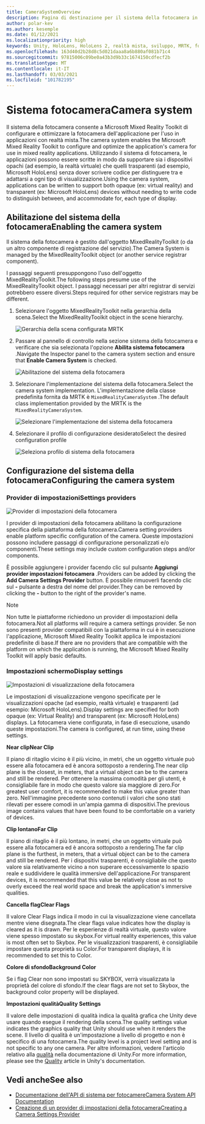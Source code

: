 ```yaml
---
title: CameraSystemOverview
description: Pagina di destinazione per il sistema della fotocamera in MRTK
author: polar-kev
ms.author: kesemple
ms.date: 01/12/2021
ms.localizationpriority: high
keywords: Unity, HoloLens, HoloLens 2, realtà mista, sviluppo, MRTK, fotocamera,
ms.openlocfilehash: 163d40d2b28d8c5d021daaa8a6b880af081b71c4
ms.sourcegitcommit: 97815006c09be0a43b3d9b33c1674150cdfecf2b
ms.translationtype: MT
ms.contentlocale: it-IT
ms.lasthandoff: 03/03/2021
ms.locfileid: "101782195"
---
```

# <a name="camera-system"></a><span data-ttu-id="8f52d-104">Sistema fotocamera</span><span class="sxs-lookup"><span data-stu-id="8f52d-104">Camera system</span></span>

<span data-ttu-id="8f52d-105">Il sistema della fotocamera consente a Microsoft Mixed Reality Toolkit di configurare e ottimizzare la fotocamera dell'applicazione per l'uso in applicazioni con realtà mista.</span><span class="sxs-lookup"><span data-stu-id="8f52d-105">The camera system enables the Microsoft Mixed Reality Toolkit to configure and optimize the application's camera for use in mixed reality applications.</span></span> <span data-ttu-id="8f52d-106">Utilizzando il sistema di fotocamera, le applicazioni possono essere scritte in modo da supportare sia i dispositivi opachi (ad esempio, la realtà virtuale) che quelli trasparenti (ad esempio, Microsoft HoloLens) senza dover scrivere codice per distinguere tra e adattarsi a ogni tipo di visualizzazione.</span><span class="sxs-lookup"><span data-stu-id="8f52d-106">Using the camera system, applications can be written to support both opaque (ex: virtual reality) and transparent (ex: Microsoft HoloLens) devices without needing to write code to distinguish between, and accommodate for, each type of display.</span></span>

## <a name="enabling-the-camera-system"></a><span data-ttu-id="8f52d-107">Abilitazione del sistema della fotocamera</span><span class="sxs-lookup"><span data-stu-id="8f52d-107">Enabling the camera system</span></span>

<span data-ttu-id="8f52d-108">Il sistema della fotocamera è gestito dall'oggetto MixedRealityToolkit (o da un altro componente di registrazione del servizio).</span><span class="sxs-lookup"><span data-stu-id="8f52d-108">The Camera System is managed by the MixedRealityToolkit object (or another service registrar component).</span></span>

<span data-ttu-id="8f52d-109">I passaggi seguenti presuppongono l'uso dell'oggetto MixedRealityToolkit.</span><span class="sxs-lookup"><span data-stu-id="8f52d-109">The following steps presume use of the MixedRealityToolkit object.</span></span> <span data-ttu-id="8f52d-110">I passaggi necessari per altri registrar di servizi potrebbero essere diversi.</span><span class="sxs-lookup"><span data-stu-id="8f52d-110">Steps required for other service registrars may be different.</span></span>

1. <span data-ttu-id="8f52d-111">Selezionare l'oggetto MixedRealityToolkit nella gerarchia della scena.</span><span class="sxs-lookup"><span data-stu-id="8f52d-111">Select the MixedRealityToolkit object in the scene hierarchy.</span></span>

    ![Gerarchia della scena configurata MRTK](../images/MRTK_ConfiguredHierarchy.png)

2. <span data-ttu-id="8f52d-113">Passare al pannello di controllo nella sezione sistema della fotocamera e verificare che sia selezionata l'opzione **Abilita sistema fotocamera** .</span><span class="sxs-lookup"><span data-stu-id="8f52d-113">Navigate the Inspector panel to the camera system section and ensure that **Enable Camera System** is checked.</span></span>

    ![Abilitazione del sistema della fotocamera](../images/camera-system/EnableCameraSystem.png)

3. <span data-ttu-id="8f52d-115">Selezionare l'implementazione del sistema della fotocamera.</span><span class="sxs-lookup"><span data-stu-id="8f52d-115">Select the camera system implementation.</span></span> <span data-ttu-id="8f52d-116">L'implementazione della classe predefinita fornita da MRTK è `MixedRealityCameraSystem` .</span><span class="sxs-lookup"><span data-stu-id="8f52d-116">The default class implementation provided by the MRTK is the `MixedRealityCameraSystem`.</span></span>

    ![Selezionare l'implementazione del sistema della fotocamera](../images/camera-system/SelectCameraSystemType.png)

4. <span data-ttu-id="8f52d-118">Selezionare il profilo di configurazione desiderato</span><span class="sxs-lookup"><span data-stu-id="8f52d-118">Select the desired configuration profile</span></span>

    ![Seleziona profilo di sistema della fotocamera](../images/camera-system/SelectCameraProfile.png)

## <a name="configuring-the-camera-system"></a><span data-ttu-id="8f52d-120">Configurazione del sistema della fotocamera</span><span class="sxs-lookup"><span data-stu-id="8f52d-120">Configuring the camera system</span></span>

### <a name="settings-providers"></a><span data-ttu-id="8f52d-121">Provider di impostazioni</span><span class="sxs-lookup"><span data-stu-id="8f52d-121">Settings providers</span></span>

![Provider di impostazioni della fotocamera](../images/camera-system/CameraSettingsProviders.png)

<span data-ttu-id="8f52d-123">I provider di impostazioni della fotocamera abilitano la configurazione specifica della piattaforma della fotocamera.</span><span class="sxs-lookup"><span data-stu-id="8f52d-123">Camera setting providers enable platform specific configuration of the camera.</span></span> <span data-ttu-id="8f52d-124">Queste impostazioni possono includere passaggi di configurazione personalizzati e/o componenti.</span><span class="sxs-lookup"><span data-stu-id="8f52d-124">These settings may include custom configuration steps and/or components.</span></span>

<span data-ttu-id="8f52d-125">È possibile aggiungere i provider facendo clic sul pulsante **Aggiungi provider impostazioni fotocamera** .</span><span class="sxs-lookup"><span data-stu-id="8f52d-125">Providers can be added by clicking the **Add Camera Settings Provider** button.</span></span> <span data-ttu-id="8f52d-126">È possibile rimuoverli facendo clic sul **-** pulsante a destra del nome del provider.</span><span class="sxs-lookup"><span data-stu-id="8f52d-126">They can be removed by clicking the **-** button to the right of the provider's name.</span></span>

> [!Note]
> <span data-ttu-id="8f52d-127">Non tutte le piattaforme richiedono un provider di impostazioni della fotocamera.</span><span class="sxs-lookup"><span data-stu-id="8f52d-127">Not all platforms will require a camera settings provider.</span></span> <span data-ttu-id="8f52d-128">Se non sono presenti provider compatibili con la piattaforma in cui è in esecuzione l'applicazione, Microsoft Mixed Reality Toolkit applica le impostazioni predefinite di base.</span><span class="sxs-lookup"><span data-stu-id="8f52d-128">If there are no providers that are compatible with the platform on which the application is running, the Microsoft Mixed Reality Toolkit will apply basic defaults.</span></span>

### <a name="display-settings"></a><span data-ttu-id="8f52d-129">Impostazioni schermo</span><span class="sxs-lookup"><span data-stu-id="8f52d-129">Display settings</span></span>

![Impostazioni di visualizzazione della fotocamera](../images/camera-system/CameraDisplaySettings.png)

<span data-ttu-id="8f52d-131">Le impostazioni di visualizzazione vengono specificate per le visualizzazioni opache (ad esempio, realtà virtuale) e trasparenti (ad esempio: Microsoft HoloLens).</span><span class="sxs-lookup"><span data-stu-id="8f52d-131">Display settings are specified for both opaque (ex: Virtual Reality) and transparent (ex: Microsoft HoloLens) displays.</span></span> <span data-ttu-id="8f52d-132">La fotocamera viene configurata, in fase di esecuzione, usando queste impostazioni.</span><span class="sxs-lookup"><span data-stu-id="8f52d-132">The camera is configured, at run time, using these settings.</span></span>

<span data-ttu-id="8f52d-133">**Near clip**</span><span class="sxs-lookup"><span data-stu-id="8f52d-133">**Near Clip**</span></span>

<span data-ttu-id="8f52d-134">Il piano di ritaglio vicino è il più vicino, in metri, che un oggetto virtuale può essere alla fotocamera ed è ancora sottoposto a rendering.</span><span class="sxs-lookup"><span data-stu-id="8f52d-134">The near clip plane is the closest, in meters, that a virtual object can be to the camera and still be rendered.</span></span> <span data-ttu-id="8f52d-135">Per ottenere la massima comodità per gli utenti, è consigliabile fare in modo che questo valore sia maggiore di zero.</span><span class="sxs-lookup"><span data-stu-id="8f52d-135">For greatest user comfort, it is recommended to make this value greater than zero.</span></span> <span data-ttu-id="8f52d-136">Nell'immagine precedente sono contenuti i valori che sono stati rilevati per essere comodi in un'ampia gamma di dispositivi.</span><span class="sxs-lookup"><span data-stu-id="8f52d-136">The previous image contains values that have been found to be comfortable on a variety of devices.</span></span>

<span data-ttu-id="8f52d-137">**Clip lontano**</span><span class="sxs-lookup"><span data-stu-id="8f52d-137">**Far Clip**</span></span>

<span data-ttu-id="8f52d-138">Il piano di ritaglio è il più lontano, in metri, che un oggetto virtuale può essere alla fotocamera ed è ancora sottoposto a rendering.</span><span class="sxs-lookup"><span data-stu-id="8f52d-138">The far clip plane is the furthest, in meters, that a virtual object can be to the camera and still be rendered.</span></span> <span data-ttu-id="8f52d-139">Per i dispositivi trasparenti, è consigliabile che questo valore sia relativamente vicino a non superare eccessivamente lo spazio reale e suddividere le qualità immersive dell'applicazione.</span><span class="sxs-lookup"><span data-stu-id="8f52d-139">For transparent devices, it is recommended that this value be relatively close as not to overly exceed the real world space and break the application's immersive qualities.</span></span>

<span data-ttu-id="8f52d-140">**Cancella flag**</span><span class="sxs-lookup"><span data-stu-id="8f52d-140">**Clear Flags**</span></span>

<span data-ttu-id="8f52d-141">Il valore Clear Flags indica il modo in cui la visualizzazione viene cancellata mentre viene disegnata.</span><span class="sxs-lookup"><span data-stu-id="8f52d-141">The clear flags value indicates how the display is cleared as it is drawn.</span></span> <span data-ttu-id="8f52d-142">Per le esperienze di realtà virtuale, questo valore viene spesso impostato su skybox.</span><span class="sxs-lookup"><span data-stu-id="8f52d-142">For virtual reality experiences, this value is most often set to Skybox.</span></span> <span data-ttu-id="8f52d-143">Per le visualizzazioni trasparenti, è consigliabile impostare questa proprietà su Color.</span><span class="sxs-lookup"><span data-stu-id="8f52d-143">For transparent displays, it is recommended to set this to Color.</span></span>

<span data-ttu-id="8f52d-144">**Colore di sfondo**</span><span class="sxs-lookup"><span data-stu-id="8f52d-144">**Background Color**</span></span>

<span data-ttu-id="8f52d-145">Se i flag Clear non sono impostati su SKYBOX, verrà visualizzata la proprietà del colore di sfondo.</span><span class="sxs-lookup"><span data-stu-id="8f52d-145">If the clear flags are not set to Skybox, the background color property will be displayed.</span></span>

<span data-ttu-id="8f52d-146">**Impostazioni qualità**</span><span class="sxs-lookup"><span data-stu-id="8f52d-146">**Quality Settings**</span></span>

<span data-ttu-id="8f52d-147">Il valore delle impostazioni di qualità indica la qualità grafica che Unity deve usare quando esegue il rendering della scena.</span><span class="sxs-lookup"><span data-stu-id="8f52d-147">The quality settings value indicates the graphics quality that Unity should use when it renders the scene.</span></span> <span data-ttu-id="8f52d-148">Il livello di qualità è un'impostazione a livello di progetto e non è specifico di una fotocamera.</span><span class="sxs-lookup"><span data-stu-id="8f52d-148">The quality level is a project level setting and is not specific to any one camera.</span></span> <span data-ttu-id="8f52d-149">Per altre informazioni, vedere l'articolo relativo alla [qualità](https://docs.unity3d.com/Manual/class-QualitySettings.html) nella documentazione di Unity.</span><span class="sxs-lookup"><span data-stu-id="8f52d-149">For more information, please see the [Quality](https://docs.unity3d.com/Manual/class-QualitySettings.html) article in Unity's documentation.</span></span>

## <a name="see-also"></a><span data-ttu-id="8f52d-150">Vedi anche</span><span class="sxs-lookup"><span data-stu-id="8f52d-150">See also</span></span>

- [<span data-ttu-id="8f52d-151">Documentazione dell'API di sistema per fotocamere</span><span class="sxs-lookup"><span data-stu-id="8f52d-151">Camera System API Documentation</span></span>](xref:Microsoft.MixedReality.Toolkit.CameraSystem)
- [<span data-ttu-id="8f52d-152">Creazione di un provider di impostazioni della fotocamera</span><span class="sxs-lookup"><span data-stu-id="8f52d-152">Creating a Camera Settings Provider</span></span>](CreateSettingsProvider.md)
